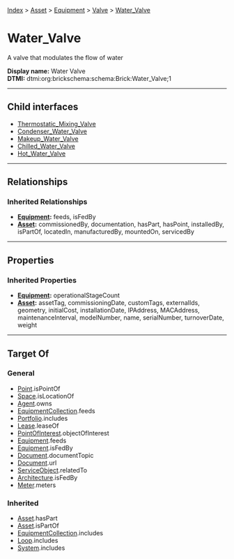 [Index](../../../../index.md) > [Asset](../../../Asset.md) > [Equipment](../../Equipment.md) > [Valve](../Valve.md) > [Water_Valve](#)
# Water_Valve

A valve that modulates the flow of water


**Display name:** Water Valve<br />
**DTMI:** dtmi:org:brickschema:schema:Brick:Water_Valve;1

---

## Child interfaces
* [Thermostatic_Mixing_Valve](Thermostatic_Mixing_Valve.md)
* [Condenser_Water_Valve](Condenser_Water_Valve.md)
* [Makeup_Water_Valve](Makeup_Water_Valve.md)
* [Chilled_Water_Valve](Chilled_Water_Valve.md)
* [Hot_Water_Valve](Hot_Water_Valve/Hot_Water_Valve.md)

---

## Relationships

### Inherited Relationships
* **[Equipment](../../Equipment.md):** feeds, isFedBy
* **[Asset](../../../Asset.md):** commissionedBy, documentation, hasPart, hasPoint, installedBy, isPartOf, locatedIn, manufacturedBy, mountedOn, servicedBy

---

## Properties

### Inherited Properties
* **[Equipment](../../Equipment.md):** operationalStageCount
* **[Asset](../../../Asset.md):** assetTag, commissioningDate, customTags, externalIds, geometry, initialCost, installationDate, IPAddress, MACAddress, maintenanceInterval, modelNumber, name, serialNumber, turnoverDate, weight

---

## Target Of
### General
* [Point](../../../../Point/Point.md).isPointOf
* [Space](../../../../Space/Space.md).isLocationOf
* [Agent](../../../../Agent/Agent.md).owns
* [EquipmentCollection](../../../../Collection/EquipmentCollection.md).feeds
* [Portfolio](../../../../Collection/Portfolio.md).includes
* [Lease](../../../../Event/Lease.md).leaseOf
* [PointOfInterest](../../../../Information/PointOfInterest.md).objectOfInterest
* [Equipment](../../Equipment.md).feeds
* [Equipment](../../Equipment.md).isFedBy
* [Document](../../../../Information/Document/Document.md).documentTopic
* [Document](../../../../Information/Document/Document.md).url
* [ServiceObject](../../../../Information/ServiceObject/ServiceObject.md).relatedTo
* [Architecture](../../../../Space/Architecture/Architecture.md).isFedBy
* [Meter](../../Meter/Meter.md).meters
### Inherited
* [Asset](../../../Asset.md).hasPart
* [Asset](../../../Asset.md).isPartOf
* [EquipmentCollection](../../../../Collection/EquipmentCollection.md).includes
* [Loop](../../../../Collection/Loop/Loop.md).includes
* [System](../../../../Collection/System/System.md).includes
